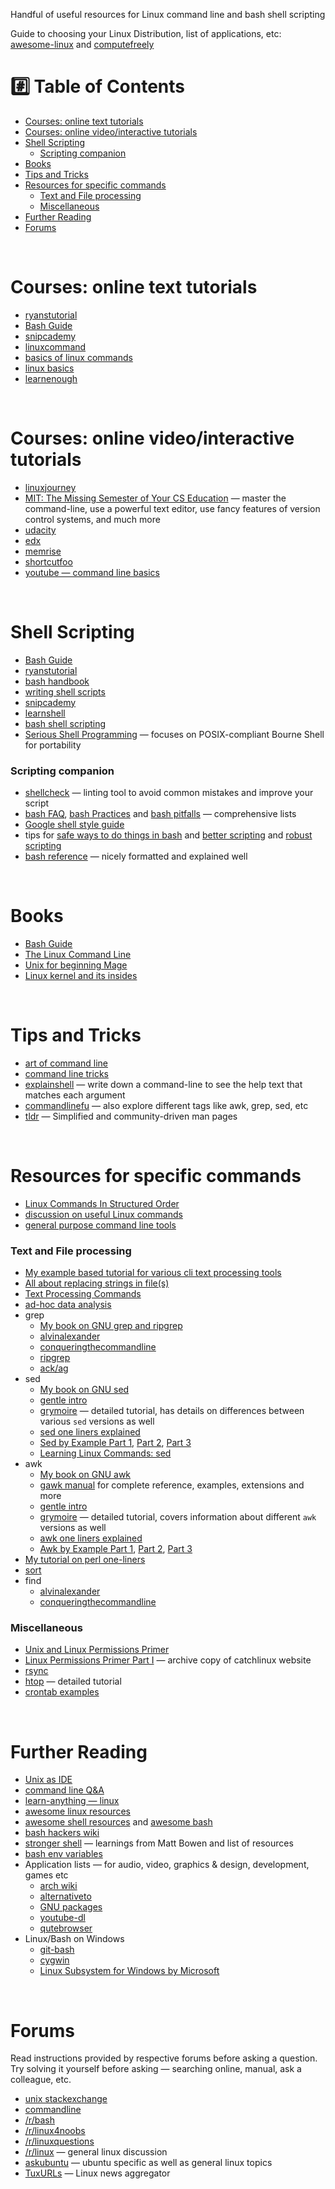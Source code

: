 Handful of useful resources for Linux command line and bash shell scripting

Guide to choosing your Linux Distribution, list of applications, etc: [awesome-linux](https://github.com/aleksandar-todorovic/awesome-linux#distributions) and [computefreely](https://computefreely.org/)

# :hash: Table of Contents

* [Courses: online text tutorials](#course-text)
* [Courses: online video/interactive tutorials](#course-interactive)
* [Shell Scripting](#shell-scripting)
    * [Scripting companion](#scripting-companion)
* [Books](#books)
* [Tips and Tricks](#tips-and-tricks)
* [Resources for specific commands](#specific-commands)
    * [Text and File processing](#text-file-processing)
    * [Miscellaneous](#miscellaneous)
* [Further Reading](#further-reading)
* [Forums](#forums)

<br>

# <a name="course-text"></a>Courses: online text tutorials

* [ryanstutorial](https://ryanstutorials.net/linuxtutorial/)
* [Bash Guide](https://mywiki.wooledge.org/BashGuide)
* [snipcademy](https://code.snipcademy.com/tutorials/linux-command-line)
* [linuxcommand](https://linuxcommand.org/lc3_learning_the_shell.php)
* [basics of linux commands](http://www.ee.surrey.ac.uk/Teaching/Unix/)
* [linux basics](https://miteshshah.github.io/linux/basics/)
* [learnenough](https://www.learnenough.com/command-line-tutorial/basics)

<br>

# <a name="course-interactive"></a>Courses: online video/interactive tutorials

* [linuxjourney](https://linuxjourney.com/)
* [MIT: The Missing Semester of Your CS Education](https://missing.csail.mit.edu/) — master the command-line, use a powerful text editor, use fancy features of version control systems, and much more
* [udacity](https://www.udacity.com/course/linux-command-line-basics--ud595)
* [edx](https://www.edx.org/course/introduction-to-linux)
* [memrise](https://www.memrise.com/course/50252/shell-fu/)
* [shortcutfoo](https://www.shortcutfoo.com/app/dojos/command-line)
* [youtube — command line basics](https://www.youtube.com/watch?v=bE9DyH43C2I&list=PLVqGqrTs4ZWOhcApSWYIX_rnPMZDAClJa)

<br>

# <a name="shell-scripting"></a>Shell Scripting

* [Bash Guide](https://mywiki.wooledge.org/BashGuide)
* [ryanstutorial](https://ryanstutorials.net/bash-scripting-tutorial/)
* [bash handbook](https://github.com/denysdovhan/bash-handbook)
* [writing shell scripts](https://linuxcommand.org/lc3_writing_shell_scripts.php)
* [snipcademy](https://code.snipcademy.com/tutorials/shell-scripting)
* [learnshell](https://www.learnshell.org/)
* [bash shell scripting](https://en.wikibooks.org/wiki/Bash_Shell_Scripting)
* [Serious Shell Programming](https://freebsdfrau.gitbook.io/serious-shell-programming/) — focuses on POSIX-compliant Bourne Shell for portability

### <a name="scripting-companion"></a>Scripting companion

* [shellcheck](https://www.shellcheck.net/) — linting tool to avoid common mistakes and improve your script
* [bash FAQ](https://mywiki.wooledge.org/BashFAQ), [bash Practices](https://mywiki.wooledge.org/BashGuide/Practices) and [bash pitfalls](https://mywiki.wooledge.org/BashPitfalls) — comprehensive lists
* [Google shell style guide](https://google.github.io/styleguide/shell.xml)
* tips for [safe ways to do things in bash](https://github.com/anordal/shellharden/blob/master/how_to_do_things_safely_in_bash.md) and [better scripting](https://robertmuth.blogspot.in/2012/08/better-bash-scripting-in-15-minutes.html) and [robust scripting](https://www.davidpashley.com/articles/writing-robust-shell-scripts/)
* [bash reference](https://devmanual.gentoo.org/tools-reference/bash/index.html) — nicely formatted and explained well

<br>

# <a name="books"></a>Books

* [Bash Guide](https://mywiki.wooledge.org/BashGuide)
* [The Linux Command Line](https://linuxcommand.org/tlcl.php)
* [Unix for beginning Mage](http://unixmages.com/wp-content/uploads/2018/12/ufbm.pdf)
* [Linux kernel and its insides](https://0xax.gitbooks.io/linux-insides/content/index.html)

<br>

# <a name="tips-and-tricks"></a>Tips and Tricks

* [art of command line](https://github.com/jlevy/the-art-of-command-line)
* [command line tricks](https://stackoverflow.com/questions/68372/what-is-your-single-most-favorite-command-line-trick-using-bash)
* [explainshell](https://explainshell.com/) — write down a command-line to see the help text that matches each argument
* [commandlinefu](https://www.commandlinefu.com/commands/browse/sort-by-votes) — also explore different tags like awk, grep, sed, etc
* [tldr](https://tldr.sh/) — Simplified and community-driven man pages

<br>

# <a name="specific-commands"></a>Resources for specific commands

* [Linux Commands In Structured Order](https://linoxide.com/guide/linux-command-shelf.html)
* [discussion on useful Linux commands](https://www.reddit.com/r/linuxadmin/comments/1x0ql2/whats_a_linux_command_you_wish_you_had_known/)
* [general purpose command line tools](http://www.compciv.org/unix-tools/)

### <a name="text-file-processing"></a>Text and File processing

* [My example based tutorial for various cli text processing tools](https://github.com/learnbyexample/Command-line-text-processing)
* [All about replacing strings in file(s)](https://unix.stackexchange.com/questions/112023/how-can-i-replace-a-string-in-a-files)
* [Text Processing Commands](https://tldp.org/LDP/abs/html/textproc.html)
* [ad-hoc data analysis](https://en.wikibooks.org/wiki/Ad_Hoc_Data_Analysis_From_The_Unix_Command_Line)
* grep
    * [My book on GNU grep and ripgrep](https://learnbyexample.github.io/learn_gnugrep_ripgrep/)
    * [alvinalexander](https://alvinalexander.com/unix/edu/examples/grep.shtml)
    * [conqueringthecommandline](http://conqueringthecommandline.com/book/grep)
    * [ripgrep](https://blog.burntsushi.net/ripgrep/)
    * [ack/ag](http://conqueringthecommandline.com/book/ack_ag)
* sed
    * [My book on GNU sed](https://learnbyexample.github.io/learn_gnused/)
    * [gentle intro](https://code.snipcademy.com/tutorials/shell-scripting/sed/introduction)
    * [grymoire](https://www.grymoire.com/Unix/Sed.html) — detailed tutorial, has details on differences between various `sed` versions as well
    * [sed one liners explained](https://catonmat.net/sed-one-liners-explained-part-one)
    * [Sed by Example Part 1](https://www.funtoo.org/Sed_by_Example,_Part_1), [Part 2](https://www.funtoo.org/Sed_by_Example,_Part_2), [Part 3](https://www.funtoo.org/Sed_by_Example,_Part_3)
    * [Learning Linux Commands: sed](https://linuxconfig.org/learning-linux-commands-sed)
* awk
    * [My book on GNU awk](https://learnbyexample.github.io/learn_gnuawk/)
    * [gawk manual](https://www.gnu.org/software/gawk/manual/gawk.html#SEC_Contents) for complete reference, examples, extensions and more
    * [gentle intro](https://code.snipcademy.com/tutorials/shell-scripting/awk/introduction)
    * [grymoire](https://www.grymoire.com/Unix/Awk.html) — detailed tutorial, covers information about different `awk` versions as well
    * [awk one liners explained](https://catonmat.net/awk-one-liners-explained-part-one)
    * [Awk by Example Part 1](https://www.funtoo.org/Awk_by_Example,_Part_1), [Part 2](https://www.funtoo.org/Awk_by_Example,_Part_2), [Part 3](https://www.funtoo.org/Awk_by_Example,_Part_3)
* [My tutorial on perl one-liners](https://github.com/learnbyexample/Command-line-text-processing/blob/master/perl_the_swiss_knife.md)
* [sort](https://www.skorks.com/2010/05/sort-files-like-a-master-with-the-linux-sort-command-bash/)
* find
    * [alvinalexander](https://alvinalexander.com/unix/edu/examples/find.shtml)
    * [conqueringthecommandline](http://conqueringthecommandline.com/book/find)

### <a name="miscellaneous"></a>Miscellaneous

* [Unix and Linux Permissions Primer](https://danielmiessler.com/study/unixlinux_permissions/)
* [Linux Permissions Primer Part I](https://archive.is/2CSlT) — archive copy of catchlinux website
* [rsync](https://www.digitalocean.com/community/tutorials/how-to-use-rsync-to-sync-local-and-remote-directories-on-a-vps)
* [htop](https://peteris.rocks/blog/htop/) — detailed tutorial
* [crontab examples](https://www.thegeekstuff.com/2009/06/15-practical-crontab-examples/)

<br>

# <a name="further-reading"></a>Further Reading

* [Unix as IDE](https://sanctum.geek.nz/arabesque/series/unix-as-ide/)
* [command line Q&A](https://unix.stackexchange.com/questions/tagged/command-line?sort=votes&pageSize=15)
* [learn-anything — linux](https://learn-anything.xyz/operating-systems/unix/linux)
* [awesome linux resources](https://github.com/itech001/awesome-linux-resources)
* [awesome shell resources](https://github.com/alebcay/awesome-shell) and [awesome bash](https://github.com/awesome-lists/awesome-bash)
* [bash hackers wiki](https://wiki.bash-hackers.org/start)
* [stronger shell](https://m.odul.us/blog/2015/8/12/stronger-shell) — learnings from Matt Bowen and list of resources
* [bash env variables](https://www.tricksofthetrades.net/2015/06/14/notes-bash-env-variables/)
* Application lists — for audio, video, graphics & design, development, games etc
    * [arch wiki](https://wiki.archlinux.org/index.php/List_of_applications)
    * [alternativeto](https://alternativeto.net/)
    * [GNU packages](https://www.gnu.org/manual/manual.html)
    * [youtube-dl](https://github.com/rg3/youtube-dl/)
    * [qutebrowser](https://qutebrowser.org/)
* Linux/Bash on Windows
    * [git-bash](https://gitforwindows.org/)
    * [cygwin](https://www.cygwin.com/)
    * [Linux Subsystem for Windows by Microsoft](https://en.wikipedia.org/wiki/Windows_Subsystem_for_Linux)

<br>

# <a name="forums"></a>Forums

Read instructions provided by respective forums before asking a question. Try solving it yourself before asking — searching online, manual, ask a colleague, etc. 

* [unix stackexchange](https://unix.stackexchange.com/)
* [commandline](https://www.reddit.com/r/commandline)
* [/r/bash](https://www.reddit.com/r/bash)
* [/r/linux4noobs](https://www.reddit.com/r/linux4noobs)
* [/r/linuxquestions](https://www.reddit.com/r/linuxquestions)
* [/r/linux](https://www.reddit.com/r/linux) — general linux discussion
* [askubuntu](https://askubuntu.com/questions/tagged/command-line?sort=votes&pageSize=15) — ubuntu specific as well as general linux topics
* [TuxURLs](https://tuxurls.com/) — Linux news aggregator

